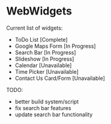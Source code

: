 # WebWidgets

Current list of widgets:
  - ToDo List [Complete]
  - Google Maps Form [In Progress]
  - Search Bar [In Progress]
  - Slideshow [In Progress]
  - Calendar [Unavailable]
  - Time Picker [Unavailable]
  - Contact Us Card/Form [Unavailable]

TODO:
  - better build system/script
  - fix search bar features
  - update search bar functionality